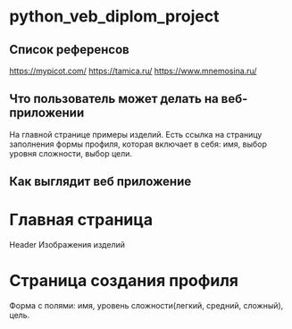 # python_veb_diplom_project
## Список референсов
https://mypicot.com/
https://tamica.ru/
https://www.mnemosina.ru/
## Что пользователь может делать на веб-приложении
На главной странице примеры изделий. Есть ссылка на страницу заполнения формы профиля, которая включает в себя: имя, выбор уровня сложности, выбор цели.
## Как выглядит веб приложение
# Главная страница
Header
Изображения изделий
# Страница создания профиля
Форма с полями: имя, уровень сложности(легкий, средний, сложный), цель.
